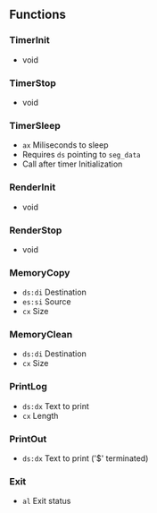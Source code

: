 
Functions
---------

### TimerInit
- void

### TimerStop
- void

### TimerSleep
- `ax` Miliseconds to sleep
- Requires `ds` pointing to `seg_data`
- Call after timer Initialization

### RenderInit
- void

### RenderStop
- void

### MemoryCopy
- `ds:di` Destination
- `es:si` Source
- `cx`    Size

### MemoryClean
- `ds:di` Destination
- `cx`    Size

### PrintLog
- `ds:dx` Text to print
- `cx`    Length

### PrintOut
- `ds:dx` Text to print ('$' terminated)

### Exit
- `al` Exit status
